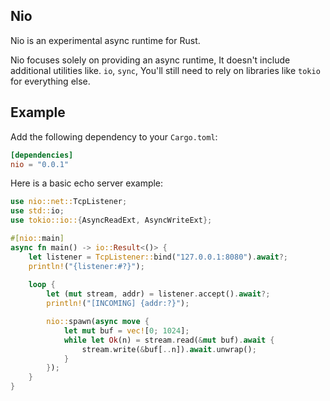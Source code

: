 ## Nio

Nio is an experimental async runtime for Rust.

Nio focuses solely on providing an async runtime, It doesn't include additional utilities like. `io`, `sync`,
You'll still need to rely on libraries like `tokio` for everything else.

## Example

Add the following dependency to your `Cargo.toml`:

```toml
[dependencies]
nio = "0.0.1"
```

Here is a basic echo server example:

```rust
use nio::net::TcpListener;
use std::io;
use tokio::io::{AsyncReadExt, AsyncWriteExt};

#[nio::main]
async fn main() -> io::Result<()> {
    let listener = TcpListener::bind("127.0.0.1:8080").await?;
    println!("{listener:#?}");
    
    loop {
        let (mut stream, addr) = listener.accept().await?;
        println!("[INCOMING] {addr:?}");

        nio::spawn(async move {
            let mut buf = vec![0; 1024];
            while let Ok(n) = stream.read(&mut buf).await {
                stream.write(&buf[..n]).await.unwrap();
            }
        });
    }
}
```